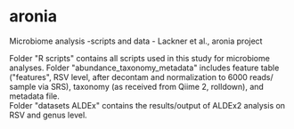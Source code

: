 # aronia
Microbiome analysis -scripts and data - Lackner et al., aronia project

Folder "R scripts" contains all scripts used in this study for microbiome analyses.
Folder "abundance_taxonomy_metadata" includes feature table ("features", RSV level, after decontam and normalization to 6000 reads/ sample via SRS), taxonomy (as received from Qiime 2, rolldown), and metadata file.  
Folder "datasets ALDEx" contains the results/output of ALDEx2 analysis on RSV and genus level.

